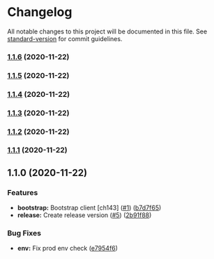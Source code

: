 # Changelog

All notable changes to this project will be documented in this file. See [standard-version](https://github.com/conventional-changelog/standard-version) for commit guidelines.

### [1.1.6](https://github.com/prashanthr/today-cli/compare/v1.1.5...v1.1.6) (2020-11-22)

### [1.1.5](https://github.com/prashanthr/today-cli/compare/v1.1.4...v1.1.5) (2020-11-22)

### [1.1.4](https://github.com/prashanthr/today-cli/compare/v1.1.3...v1.1.4) (2020-11-22)

### [1.1.3](https://github.com/prashanthr/today-cli/compare/v1.1.2...v1.1.3) (2020-11-22)

### [1.1.2](https://github.com/prashanthr/today-cli/compare/v1.1.1...v1.1.2) (2020-11-22)

### [1.1.1](https://github.com/prashanthr/today-cli/compare/v1.1.0...v1.1.1) (2020-11-22)

## 1.1.0 (2020-11-22)


### Features

* **bootstrap:** Bootstrap client [ch143] ([#1](https://github.com/prashanthr/today-cli/issues/1)) ([b7d7f65](https://github.com/prashanthr/today-cli/commit/b7d7f6597486bd68d6d607ba02d4cba5ca1a4f8e))
* **release:** Create release version ([#5](https://github.com/prashanthr/today-cli/issues/5)) ([2b91f88](https://github.com/prashanthr/today-cli/commit/2b91f88c2c2c96c255f1571867c2bdda7cbd3737))


### Bug Fixes

* **env:** Fix prod env check ([e7954f6](https://github.com/prashanthr/today-cli/commit/e7954f649e36cd15a812d998d92276eca02b198b))
